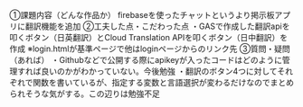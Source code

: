 ①課題内容（どんな作品か）
firebaseを使ったチャットというより掲示板アプリに翻訳機能を追加
②工夫した点・こだわった点
・GASで作成した翻訳apiを叩くボタン（日英翻訳）とCloud Translation APIを叩くボタン（日中翻訳）を作成
※login.htmlが基準ページで他はloginページからのリンク先
③質問・疑問（あれば）
・Githubなどで公開する際にapikeyが入ったコードはどのように管理すれば良いのかがわかっていない。今後勉強
・翻訳のボタン4つに対してそれぞれで関数を書いているが、指定する変数と言語選択が変わるだけなのでまとめられそうな気がする。この辺りは勉強不足